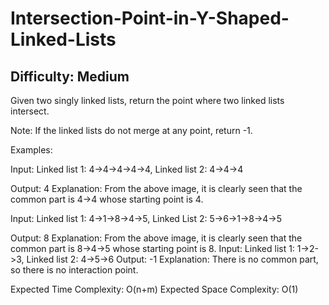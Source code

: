 # Intersection-Point-in-Y-Shaped-Linked-Lists

## Difficulty: Medium

Given two singly linked lists, return the point where two linked lists intersect.

Note: If the linked lists do not merge at any point, return -1.

Examples:

Input: Linked list 1: 4->4->4->4->4, Linked list 2: 4->4->4
 
Output: 4
Explanation: From the above image, it is clearly seen that the common part is 4->4 whose starting point is 4.

Input: Linked list 1: 4->1->8->4->5, Linked List 2: 5->6->1->8->4->5
 
Output: 8
Explanation: From the above image, it is clearly seen that the common part is 8->4->5 whose starting point is 8.
Input: Linked list 1: 1->2->3, Linked list 2: 4->5->6
Output: -1
Explanation: There is no common part, so there is no interaction point.

Expected Time Complexity: O(n+m)
Expected Space Complexity: O(1)
